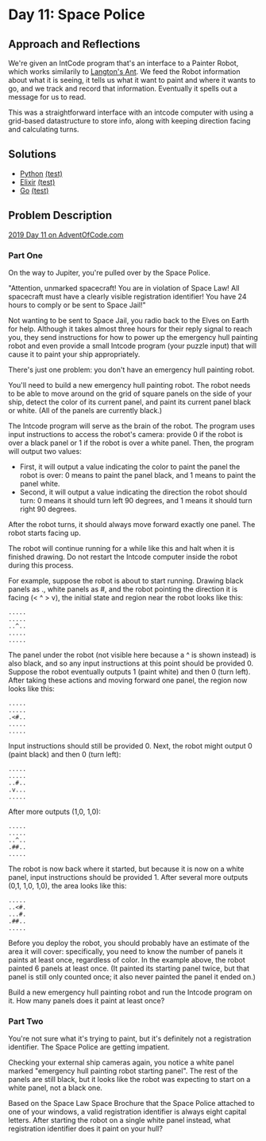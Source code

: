 # Day 11: Space Police

## Approach and Reflections

We're given an IntCode program that's an interface to a Painter Robot, which
works similarily to [Langton's
Ant](https://en.wikipedia.org/wiki/Langton%27s_ant). We feed the Robot
information about what it is seeing, it tells us what it want to paint and
where it wants to go, and we track and record that information. Eventually it
spells out a message for us to read.

This was a straightforward interface with an intcode computer with using
a grid-based datastructure to store info, along with keeping direction facing
and calculating turns.

## Solutions

- [Python](./python_day11/day11.py) [(test)](./python_day11/day11_test.py)
- [Elixir](./elixir_day11/lib/)
  [(test)](./elixir_day11/test/elixir_day11_test.exs)
- [Go](./go_day11/day11.go) [(test)](./go_day11/day11_test.go)

## Problem Description

[2019 Day 11 on AdventOfCode.com](https://adventofcode.com/2019/day/11)

### Part One

On the way to Jupiter, you're pulled over by the Space Police.

"Attention, unmarked spacecraft! You are in violation of Space Law! All
spacecraft must have a clearly visible registration identifier! You have 24
hours to comply or be sent to Space Jail!"

Not wanting to be sent to Space Jail, you radio back to the Elves on Earth for
help. Although it takes almost three hours for their reply signal to reach
you, they send instructions for how to power up the emergency hull painting
robot and even provide a small Intcode program (your puzzle input) that will
cause it to paint your ship appropriately.

There's just one problem: you don't have an emergency hull painting robot.

You'll need to build a new emergency hull painting robot. The robot needs to
be able to move around on the grid of square panels on the side of your ship,
detect the color of its current panel, and paint its current panel black or
white. (All of the panels are currently black.)

The Intcode program will serve as the brain of the robot. The program uses
input instructions to access the robot's camera: provide 0 if the robot is
over a black panel or 1 if the robot is over a white panel. Then, the program
will output two values:

- First, it will output a value indicating the color to paint the panel the
  robot is over: 0 means to paint the panel black, and 1 means to paint the
  panel white.
- Second, it will output a value indicating the direction the robot should
  turn: 0 means it should turn left 90 degrees, and 1 means it should turn
  right 90 degrees.

After the robot turns, it should always move forward exactly one panel. The
robot starts facing up.

The robot will continue running for a while like this and halt when it is
finished drawing. Do not restart the Intcode computer inside the robot during
this process.

For example, suppose the robot is about to start running. Drawing black panels
as ., white panels as #, and the robot pointing the direction it is facing (<
^ > v), the initial state and region near the robot looks like this:

```
.....
.....
..^..
.....
.....
```

The panel under the robot (not visible here because a ^ is shown instead) is
also black, and so any input instructions at this point should be provided 0.
Suppose the robot eventually outputs 1 (paint white) and then 0 (turn left).
After taking these actions and moving forward one panel, the region now looks
like this:

```
.....
.....
.<#..
.....
.....
```

Input instructions should still be provided 0. Next, the robot might output
0 (paint black) and then 0 (turn left):

```
.....
.....
..#..
.v...
.....
```

After more outputs (1,0, 1,0):

```
.....
.....
..^..
.##..
.....
```

The robot is now back where it started, but because it is now on a white
panel, input instructions should be provided 1. After several more outputs
(0,1, 1,0, 1,0), the area looks like this:

```
.....
..<#.
...#.
.##..
.....
```

Before you deploy the robot, you should probably have an estimate of the area
it will cover: specifically, you need to know the number of panels it paints
at least once, regardless of color. In the example above, the robot painted
6 panels at least once. (It painted its starting panel twice, but that panel
is still only counted once; it also never painted the panel it ended on.)

Build a new emergency hull painting robot and run the Intcode program on it.
How many panels does it paint at least once?

### Part Two

You're not sure what it's trying to paint, but it's definitely not
a registration identifier. The Space Police are getting impatient.

Checking your external ship cameras again, you notice a white panel marked
"emergency hull painting robot starting panel". The rest of the panels are
still black, but it looks like the robot was expecting to start on a white
panel, not a black one.

Based on the Space Law Space Brochure that the Space Police attached to one of
your windows, a valid registration identifier is always eight capital letters.
After starting the robot on a single white panel instead, what registration
identifier does it paint on your hull?
